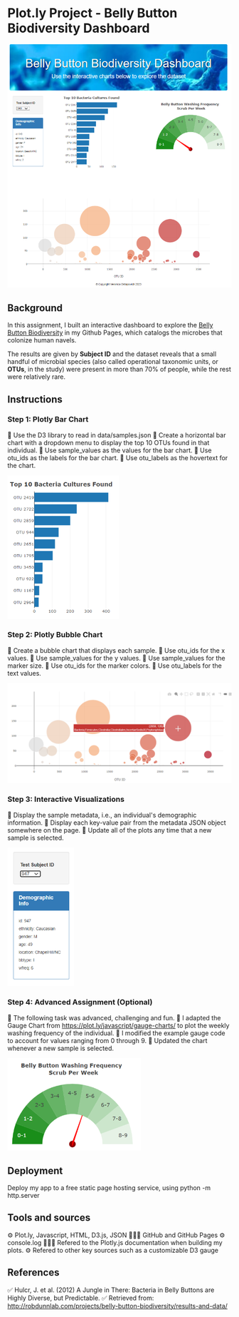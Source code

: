 # Plot.ly Project - Belly Button Biodiversity Dashboard

<img src="Images/dash.png" width="800" />

## Background

In this assignment, I built an interactive dashboard to explore the [Belly Button Biodiversity](http://robdunnlab.com/projects/belly-button-biodiversity/) in my Github Pages, which catalogs the microbes that colonize human navels.

The results are given by **Subject ID** and the dataset reveals that a small handful of microbial species (also called operational taxonomic units, or **OTUs**, in the study) were present in more than 70% of people, while the rest were relatively rare.

## Instructions

### Step 1: Plotly Bar Chart

💠 Use the D3 library to read in data/samples.json
💠 Create a horizontal bar chart with a dropdown menu to display the top 10 OTUs found in that individual.
💠 Use sample_values as the values for the bar chart.
💠 Use otu_ids as the labels for the bar chart.
💠 Use otu_labels as the hovertext for the chart.

<img src="Images/barchart.png" width="250" />

### Step 2: Plotly Bubble Chart

💠 Create a bubble chart that displays each sample.
💠 Use otu_ids for the x values.
💠 Use sample_values for the y values.
💠 Use sample_values for the marker size.
💠 Use otu_ids for the marker colors.
💠 Use otu_labels for the text values.
   
<img src="Images/bubblechart.png" width="800" />

### Step 3: Interactive Visualizations
    
💠 Display the sample metadata, i.e., an individual's demographic information.
💠 Display each key-value pair from the metadata JSON object somewhere on the page.
💠 Update all of the plots any time that a new sample is selected.

<img src="Images/selecting.png" width="150" />

### Step 4: Advanced Assignment (Optional)

💠 The following task was advanced, challenging and fun.
💠 I adapted the Gauge Chart from https://plot.ly/javascript/gauge-charts/ to plot the weekly washing frequency of the individual.
💠 I modified the example gauge code to account for values ranging from 0 through 9.
💠 Updated the chart whenever a new sample is selected.

<img src="Images/gauge.png" width="300" />

## Deployment

Deploy my app to a free static page hosting service, using python -m http.server

## Tools and sources

⚙️ Plot.ly, Javascript, HTML, D3.js, JSON
👩🏽‍💻 GitHub and GitHub Pages
⚙️ console.log
👩🏽‍💻 Refered to the Plotly.js documentation when building my plots.
⚙️ Refered to other key sources such as a customizable D3 gauge

## References

✅ Hulcr, J. et al. (2012) A Jungle in There: Bacteria in Belly Buttons are Highly Diverse, but Predictable. 
✅ Retrieved from: http://robdunnlab.com/projects/belly-button-biodiversity/results-and-data/ 

